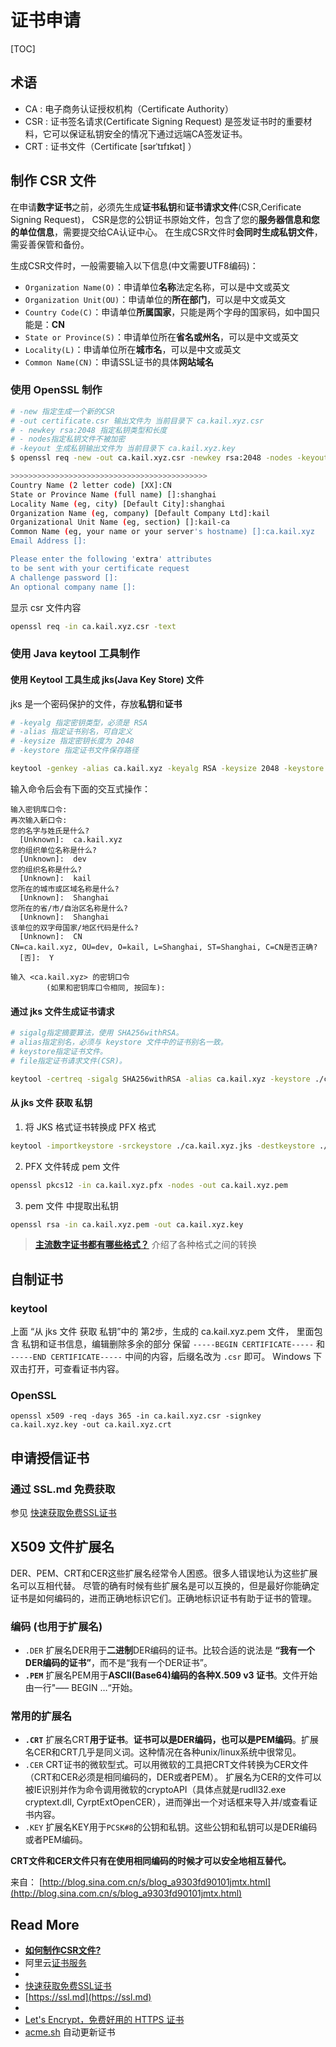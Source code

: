
# 证书申请




[TOC]


## 术语

- CA :  电子商务认证授权机构（Certificate Authority）
- CSR : 证书签名请求(Certificate Signing Request) 是签发证书时的重要材料，它可以保证私钥安全的情况下通过远端CA签发证书。
- CRT : 证书文件（Certificate [sərˈtɪfɪkət]  ）















## 制作 CSR 文件

在申请**数字证书**之前，必须先生成**证书私钥**和**证书请求文件**(CSR,Cerificate Signing Request)，
CSR是您的公钥证书原始文件，包含了您的**服务器信息和您的单位信息**，需要提交给CA认证中心。
在生成CSR文件时**会同时生成私钥文件**，需妥善保管和备份。


生成CSR文件时，一般需要输入以下信息(中文需要UTF8编码)：
- `Organization Name(O)`：申请单位**名称**法定名称，可以是中文或英文
- `Organization Unit(OU)`：申请单位的**所在部门**，可以是中文或英文
- `Country Code(C)`：申请单位**所属国家**，只能是两个字母的国家码，如中国只能是：**CN**
- `State or Province(S)`：申请单位所在**省名或州名**，可以是中文或英文
- `Locality(L)`：申请单位所在**城市名**，可以是中文或英文
- `Common Name(CN)`：申请SSL证书的具体**网站域名**


### 使用 OpenSSL 制作 

``` bash
# -new 指定生成一个新的CSR
# -out certificate.csr 输出文件为 当前目录下 ca.kail.xyz.csr
# - newkey rsa:2048 指定私钥类型和长度
# - nodes指定私钥文件不被加密
# -keyout 生成私钥输出文件为 当前目录下 ca.kail.xyz.key
$ openssl req -new -out ca.kail.xyz.csr -newkey rsa:2048 -nodes -keyout ca.kail.xyz.key

>>>>>>>>>>>>>>>>>>>>>>>>>>>>>>>>>>>>>>>>>>>>
Country Name (2 letter code) [XX]:CN
State or Province Name (full name) []:shanghai
Locality Name (eg, city) [Default City]:shanghai
Organization Name (eg, company) [Default Company Ltd]:kail
Organizational Unit Name (eg, section) []:kail-ca
Common Name (eg, your name or your server's hostname) []:ca.kail.xyz
Email Address []:

Please enter the following 'extra' attributes
to be sent with your certificate request
A challenge password []:
An optional company name []:
```

显示 csr 文件内容
``` bash
openssl req -in ca.kail.xyz.csr -text
```


### 使用 Java keytool 工具制作


#### 使用 Keytool 工具生成 jks(Java Key Store) 文件

jks 是一个密码保护的文件，存放**私钥**和**证书**

``` bash
# -keyalg 指定密钥类型，必须是 RSA
# -alias 指定证书别名，可自定义
# -keysize 指定密钥长度为 2048
# -keystore 指定证书文件保存路径

keytool -genkey -alias ca.kail.xyz -keyalg RSA -keysize 2048 -keystore ./ca.kail.xyz.jks
```
输入命令后会有下面的交互式操作：
``` text
输入密钥库口令:
再次输入新口令:
您的名字与姓氏是什么?
  [Unknown]:  ca.kail.xyz
您的组织单位名称是什么?
  [Unknown]:  dev
您的组织名称是什么?
  [Unknown]:  kail
您所在的城市或区域名称是什么?
  [Unknown]:  Shanghai
您所在的省/市/自治区名称是什么?
  [Unknown]:  Shanghai
该单位的双字母国家/地区代码是什么?
  [Unknown]:  CN
CN=ca.kail.xyz, OU=dev, O=kail, L=Shanghai, ST=Shanghai, C=CN是否正确?
  [否]:  Y

输入 <ca.kail.xyz> 的密钥口令
        (如果和密钥库口令相同, 按回车):
```

#### 通过 jks 文件生成证书请求

``` bash
# sigalg指定摘要算法，使用 SHA256withRSA。
# alias指定别名，必须与 keystore 文件中的证书别名一致。
# keystore指定证书文件。
# file指定证书请求文件(CSR)。

keytool -certreq -sigalg SHA256withRSA -alias ca.kail.xyz -keystore ./ca.kail.xyz.jks -file ./ca.kail.xyz.csr
```

#### 从 jks 文件 获取 私钥

1. 将 JKS 格式证书转换成 PFX 格式
``` bash
keytool -importkeystore -srckeystore ./ca.kail.xyz.jks -destkeystore ./ca.kail.xyz.pfx -srcstoretype JKS -deststoretype PKCS12
```

2. PFX 文件转成 pem 文件
``` bash
openssl pkcs12 -in ca.kail.xyz.pfx -nodes -out ca.kail.xyz.pem
```

3. pem 文件 中提取出私钥
``` bash
openssl rsa -in ca.kail.xyz.pem -out ca.kail.xyz.key
```


> [**主流数字证书都有哪些格式？**](https://help.aliyun.com/knowledge_detail/42214.html) 介绍了各种格式之间的转换









## 自制证书

### keytool

上面 “从 jks 文件 获取 私钥”中的 第2步，生成的 ca.kail.xyz.pem 文件， 里面包含 私钥和证书信息，编辑删除多余的部分 保留 `-----BEGIN CERTIFICATE-----` 和 `-----END CERTIFICATE-----` 中间的内容，后缀名改为 `.csr` 即可。
Windows 下 双击打开，可查看证书内容。

### OpenSSL

```
openssl x509 -req -days 365 -in ca.kail.xyz.csr -signkey ca.kail.xyz.key -out ca.kail.xyz.crt
```














## 申请授信证书

### 通过 SSL.md 免费获取

参见 [快速获取免费SSL证书](https://zhuanlan.zhihu.com/p/30377917)
























## X509 文件扩展名

DER、PEM、CRT和CER这些扩展名经常令人困惑。很多人错误地认为这些扩展名可以互相代替。
尽管的确有时候有些扩展名是可以互换的，但是最好你能确定证书是如何编码的，进而正确地标识它们。正确地标识证书有助于证书的管理。

### 编码 (也用于扩展名)

- `.DER` 扩展名DER用于**二进制**DER编码的证书。比较合适的说法是 **“我有一个DER编码的证书”**，而不是“我有一个DER证书”。
- **`.PEM`** 扩展名PEM用于**ASCII(Base64)编码的各种X.509 v3 证书**。文件开始由一行"—– BEGIN …“开始。

### 常用的扩展名

- **`.CRT`** 扩展名CRT**用于证书**。**证书可以是DER编码，也可以是PEM编码**。扩展名CER和CRT几乎是同义词。这种情况在各种unix/linux系统中很常见。
- `.CER` CRT证书的微软型式。可以用微软的工具把CRT文件转换为CER文件（CRT和CER必须是相同编码的，DER或者PEM）。
    扩展名为CER的文件可以被IE识别并作为命令调用微软的cryptoAPI（具体点就是rudll32.exe cryptext.dll, CyrptExtOpenCER），进而弹出一个对话框来导入并/或查看证书内容。
- `.KEY` 扩展名KEY用于`PCSK#8`的公钥和私钥。这些公钥和私钥可以是DER编码或者PEM编码。

**CRT文件和CER文件只有在使用相同编码的时候才可以安全地相互替代。**

来自： [http://blog.sina.com.cn/s/blog_a9303fd90101jmtx.html](http://blog.sina.com.cn/s/blog_a9303fd90101jmtx.html)












## Read More

- [**如何制作CSR文件?**](https://help.aliyun.com/knowledge_detail/42218.html)
- 阿里云[证书服务](https://help.aliyun.com/product/28533.html)
-
- [快速获取免费SSL证书](https://zhuanlan.zhihu.com/p/30377917)
- [https://ssl.md](https://ssl.md)
-
- [Let's Encrypt，免费好用的 HTTPS 证书](https://imququ.com/post/letsencrypt-certificate.html)
- [acme.sh](https://github.com/Neilpang/acme.sh) 自动更新证书
